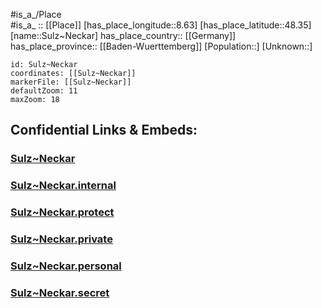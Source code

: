 ﻿---
location: [48.35,8.63] 
mapzoom: [7,12] 
mapmarker: city 
type: City
tags:
- geo/City


SpocWebEntityId: 34659
isDeleted: false
confidential: public

---
#is_a_/Place  
#is_a_ :: [[Place]] 
[has_place_longitude::8.63] 
[has_place_latitude::48.35] 
[name::Sulz~Neckar] 
has_place_country:: [[Germany]]  
has_place_province:: [[Baden-Wuerttemberg]] 
[Population::] 
[Unknown::] 


```leaflet
id: Sulz~Neckar
coordinates: [[Sulz~Neckar]] 
markerFile: [[Sulz~Neckar]] 
defaultZoom: 11 
maxZoom: 18
```


## Confidential Links & Embeds: 

### [Sulz~Neckar](/_public/Earth/Continent/Europe/Europe~Central/Germany/Germany~West/Baden-Wuerttemberg/counties~BW/Rottweil/cities~Rottweil/Sulz~Neckar.md) 

### [Sulz~Neckar.internal](/_internal/Earth/Continent/Europe/Europe~Central/Germany/Germany~West/Baden-Wuerttemberg/counties~BW/Rottweil/cities~Rottweil/Sulz~Neckar.internal.md) 

### [Sulz~Neckar.protect](/_protect/Earth/Continent/Europe/Europe~Central/Germany/Germany~West/Baden-Wuerttemberg/counties~BW/Rottweil/cities~Rottweil/Sulz~Neckar.protect.md) 

### [Sulz~Neckar.private](/_private/Earth/Continent/Europe/Europe~Central/Germany/Germany~West/Baden-Wuerttemberg/counties~BW/Rottweil/cities~Rottweil/Sulz~Neckar.private.md) 

### [Sulz~Neckar.personal](/_personal/Earth/Continent/Europe/Europe~Central/Germany/Germany~West/Baden-Wuerttemberg/counties~BW/Rottweil/cities~Rottweil/Sulz~Neckar.personal.md) 

### [Sulz~Neckar.secret](/_secret/Earth/Continent/Europe/Europe~Central/Germany/Germany~West/Baden-Wuerttemberg/counties~BW/Rottweil/cities~Rottweil/Sulz~Neckar.secret.md) 
